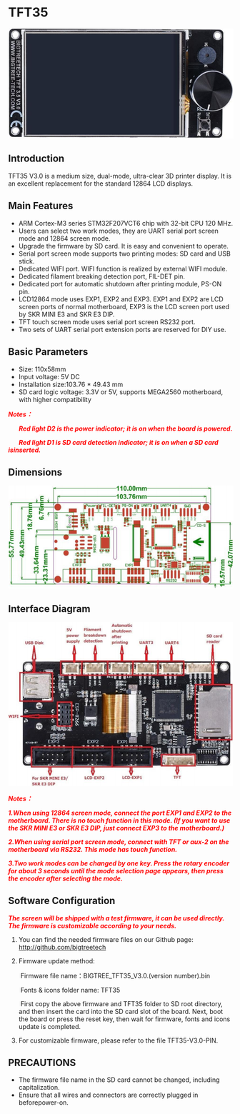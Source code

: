 # TFT35

<img src=img/TFT35_V3.0/TFT35_V3.0_Title.png width="600" />

## **Introduction**

TFT35 V3.0 is a medium size, dual-mode, ultra-clear 3D printer display. It is an excellent replacement for the standard 12864 LCD displays.

## **Main Features**

- ARM Cortex-M3 series STM32F207VCT6 chip with 32-bit CPU 120 MHz.
- Users can select two work modes, they are UART serial port screen mode and 12864 screen mode.
- Upgrade the firmware by SD card. It is easy and convenient to operate.
- Serial port screen mode supports two printing modes: SD card and USB stick.
- Dedicated WIFI port. WIFI function is realized by external WIFI module.
- Dedicated filament breaking detection port, FIL-DET pin.
- Dedicated port for automatic shutdown after printing module, PS-ON pin.
- LCD12864 mode uses EXP1, EXP2 and EXP3. EXP1 and EXP2 are LCD screen ports of normal motherboard, EXP3 is the LCD screen port used by SKR MINI E3 and SKR E3 DIP.
- TFT touch screen mode uses serial port screen RS232 port.
- Two sets of UART serial port extension ports are reserved for DIY use.

## **Basic Parameters**

- Size: 110x58mm
- Input voltage: 5V DC
- Installation size:103.76 * 49.43 mm
- SD card logic voltage: 3.3V or 5V, supports MEGA2560 motherboard, with higher compatibility

<font  color="red">***Notes：***</font>

&nbsp;&nbsp;&nbsp;&nbsp;&nbsp;&nbsp;<font  color="red">***Red light D2 is the power indicator; it is on when the board is powered.***</font>

&nbsp;&nbsp;&nbsp;&nbsp;&nbsp;&nbsp;<font  color="red">***Red light D1 is SD card detection indicator; it is on when a SD card isinserted.***</font>

## **Dimensions**

<img src=img/TFT35_V3.0/TFT35_V3.0_Diagram.png width="600" />

## **Interface Diagram**

<img src=img/TFT35_V3.0/TFT35_V3.0_Interface.png width="600" />

<font  color="red">***Notes：***</font>

<font  color="red">***1.When using 12864 screen mode, connect the port EXP1 and EXP2 to the motherboard. There is no touch function in this mode. (If you want to use the SKR MINI E3 or SKR E3 DIP, just connect EXP3 to the motherboard.)***</font>

<font  color="red">***2.When using serial port screen mode, connect with TFT or aux-2 on the motherboard via RS232. This mode has touch function.***</font>

<font  color="red">***3.Two work modes can be changed by one key. Press the rotary encoder for about 3 seconds until the mode selection page appears, then press the encoder after selecting the mode.***</font>

## **Software Configuration**

<font  color="red">***The screen will be shipped with a test firmware, it can be used directly. The firmware is customizable according to your needs.***</font>

1. You can find the needed firmware files on our Github page: http://github.com/bigtreetech

2. Firmware update method:

   &nbsp;Firmware file name：BIGTREE_TFT35_V3.0.(version number).bin

   &nbsp;Fonts & icons folder name: TFT35

   &nbsp;First copy the above firmware and TFT35 folder to SD root directory, and then insert the card into the SD card slot of the board. Next, boot the board or press the reset key, then wait for firmware, fonts and icons update is completed.

3. For customizable firmware, please refer to the file TFT35-V3.0-PIN.


## **PRECAUTIONS**

- The firmware file name in the SD card cannot be changed, including capitalization.
- Ensure that all wires and connectors are correctly plugged in beforepower-on.
